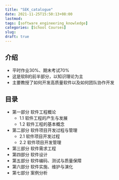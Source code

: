 ```yaml
---
title: "SEK_catalogue"
date: 2021-11-25T15:50:13+08:00
lastmod:
tags: [software_engineering_knowledge]
categories: [School Courses]
slug: 
draft: true
---
```

## 介绍
- 平时作业30%、期末考试70%
- 这是软B的前半部分，以知识理论为主
- 主要教授了如何开发高质量软件以及如何团队协作开发
## 目录
- 第一部分 软件工程概论
    - 1.1 软件工程的产生与发展
    - 1.2 软件工程的基本概念
- 第二部分 软件项目开发过程与管理
    - 2.1 软件项目开发过程
    - 2.2 软件项目开发管理
- 第三部分 软件需求工程
- 第四部分 软件设计
- 第五部分 软件编码、测试与质量保障
- 第六部分 软件实施、维护与演化
- 第七部分 案例分析
